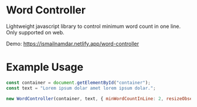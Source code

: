 # Word Controller
Lightweight javascript library to control minimum word count in one line. Only supported on web.

Demo: https://ismailnamdar.netlify.app/word-controller

# Example Usage

```js
const container = document.getElementById("container");
const text = "Lorem ipsum dolar amet lorem ipsum dolar.";

new WordController(container, text, { minWordCountInLine: 2, resizeObserver: true });
```
